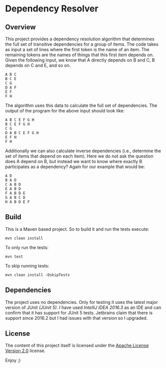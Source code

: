 
# Dependency Resolver

## Overview

This project provides a dependency resolution algorithm that determines the full set of transitive dependencies for a group of items. The code takes as input a set of lines where the first token is the name of an item. The remaining tokens are the names of things that this first item depends on. Given the following input, we know that A directly depends on B and C, B depends on C and E, and so on.
```
A B C
B C E
C G
D A F
E F
F H
```

The algorithm uses this data to calculate the full set of dependencies.
The output of the program for the above input should look like:
```
A B C E F G H
B C E F G H
C G
D A B C E F G H
E F H
F H
```
Additionally we can also calculate inverse dependencies (i.e., determine the set of items that depend on each item). Here we do not ask the question does A depend on B, but instead we want to know where exactly B participates as a dependency? Again for our example that would be:
```
A D
B A D
C A B D
E A B D
F A B D E
G A B C D
H A B D E F
```

## Build
This is a Maven based project. So to build it and run the tests execute:
```
mvn clean install
```
To only run the tests:
```
mvn test
```
To skip running tests:
```
mvn clean install -DskipTests
```

## Dependencies
The project uses no dependencies. Only for testing it uses the latest major version of JUnit *(JUnit 5)*. I have used *IntelliJ IDEA 2016.3* as an IDE and can confirm that it has support for JUnit 5 tests. Jetbrains claim that there is support since 2016.2 but I had issues with that version so I upgraded.

## License
The content of this project itself is licensed under the [Apache License Version 2.0](http://www.apache.org/licenses) license.

Enjoy ;)

